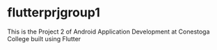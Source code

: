 # flutterprjgroup1
This is the Project 2 of Android Application Development at Conestoga College built using Flutter
